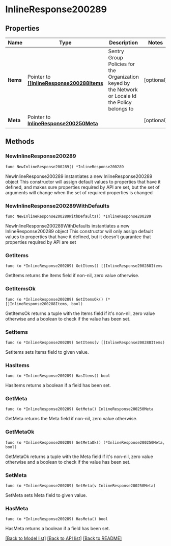 # InlineResponse200289

## Properties

Name | Type | Description | Notes
------------ | ------------- | ------------- | -------------
**Items** | Pointer to [**[]InlineResponse200288Items**](InlineResponse200288Items.md) | Sentry Group Policies for the Organization keyed by the Network or Locale Id the Policy belongs to | [optional] 
**Meta** | Pointer to [**InlineResponse200250Meta**](InlineResponse200250Meta.md) |  | [optional] 

## Methods

### NewInlineResponse200289

`func NewInlineResponse200289() *InlineResponse200289`

NewInlineResponse200289 instantiates a new InlineResponse200289 object
This constructor will assign default values to properties that have it defined,
and makes sure properties required by API are set, but the set of arguments
will change when the set of required properties is changed

### NewInlineResponse200289WithDefaults

`func NewInlineResponse200289WithDefaults() *InlineResponse200289`

NewInlineResponse200289WithDefaults instantiates a new InlineResponse200289 object
This constructor will only assign default values to properties that have it defined,
but it doesn't guarantee that properties required by API are set

### GetItems

`func (o *InlineResponse200289) GetItems() []InlineResponse200288Items`

GetItems returns the Items field if non-nil, zero value otherwise.

### GetItemsOk

`func (o *InlineResponse200289) GetItemsOk() (*[]InlineResponse200288Items, bool)`

GetItemsOk returns a tuple with the Items field if it's non-nil, zero value otherwise
and a boolean to check if the value has been set.

### SetItems

`func (o *InlineResponse200289) SetItems(v []InlineResponse200288Items)`

SetItems sets Items field to given value.

### HasItems

`func (o *InlineResponse200289) HasItems() bool`

HasItems returns a boolean if a field has been set.

### GetMeta

`func (o *InlineResponse200289) GetMeta() InlineResponse200250Meta`

GetMeta returns the Meta field if non-nil, zero value otherwise.

### GetMetaOk

`func (o *InlineResponse200289) GetMetaOk() (*InlineResponse200250Meta, bool)`

GetMetaOk returns a tuple with the Meta field if it's non-nil, zero value otherwise
and a boolean to check if the value has been set.

### SetMeta

`func (o *InlineResponse200289) SetMeta(v InlineResponse200250Meta)`

SetMeta sets Meta field to given value.

### HasMeta

`func (o *InlineResponse200289) HasMeta() bool`

HasMeta returns a boolean if a field has been set.


[[Back to Model list]](../README.md#documentation-for-models) [[Back to API list]](../README.md#documentation-for-api-endpoints) [[Back to README]](../README.md)


